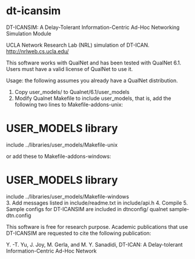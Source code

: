 dt-icansim
==========

DT-ICANSIM: A Delay-Tolerant Information-Centric Ad-Hoc Networking Simulation Module


UCLA Network Research Lab (NRL) simulation of DT-ICAN. http://nrlweb.cs.ucla.edu/

This software works with QualNet and has been tested with QualNet 6.1. Users must have a valid license of QualNet to use it. 

Usage: the following assumes you already have a QualNet distribution.
1. Copy user_models/ to Qualnet/6.1/user_models
2. Modify Qualnet Makefile to include user_models, that is, add the following two lines to Makefile-addons-unix:
  # USER_MODELS library
  include ../libraries/user_models/Makefile-unix

  or add these to Makefile-addons-windows:
  # USER_MODELS library
  include ../libraries/user_models/Makefile-windows  
3. Add messages listed in include/readme.txt in include/api.h
4. Compile
5. Sample configs for DT-ICANSIM are included in dtnconfig/ 
    qualnet sample-dtn.config
        
This software is free for research purpose. Academic publications that use DT-ICANSIM are requested to cite the following publication:

Y. -T. Yu, J. Joy, M. Gerla, and M. Y. Sanadidi, DT-ICAN: A Delay-tolerant Information-Centric Ad-Hoc Network 
 
 